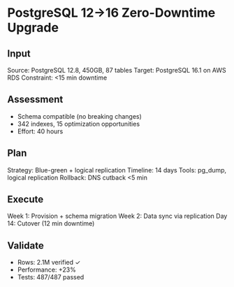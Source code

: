 # PostgreSQL 12→16 Zero-Downtime Upgrade

## Input
Source: PostgreSQL 12.8, 450GB, 87 tables
Target: PostgreSQL 16.1 on AWS RDS
Constraint: <15 min downtime

## Assessment
- Schema compatible (no breaking changes)
- 342 indexes, 15 optimization opportunities
- Effort: 40 hours

## Plan
Strategy: Blue-green + logical replication
Timeline: 14 days
Tools: pg_dump, logical replication
Rollback: DNS cutback <5 min

## Execute
Week 1: Provision + schema migration
Week 2: Data sync via replication
Day 14: Cutover (12 min downtime)

## Validate
- Rows: 2.1M verified ✓
- Performance: +23%
- Tests: 487/487 passed
